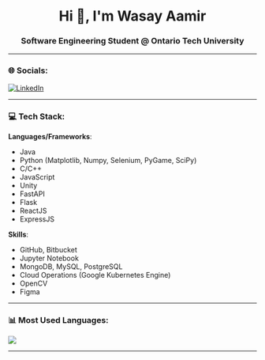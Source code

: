 <h1 align="center">Hi 👋, I'm Wasay Aamir</h1>
<h3 align="center">Software Engineering Student @ Ontario Tech University</h3>

---

### 🌐 Socials:
[![LinkedIn](https://img.shields.io/badge/LinkedIn-0077B5?logo=linkedin&logoColor=white)](https://www.linkedin.com/in/wasay-aamir-606b28161/)

---

### 💻 Tech Stack:
**Languages/Frameworks**:
- Java
- Python (Matplotlib, Numpy, Selenium, PyGame, SciPy)
- C/C++
- JavaScript
- Unity
- FastAPI
- Flask
- ReactJS
- ExpressJS

**Skills**:
- GitHub, Bitbucket
- Jupyter Notebook
- MongoDB, MySQL, PostgreSQL
- Cloud Operations (Google Kubernetes Engine)
- OpenCV
- Figma

---

### 📊 Most Used Languages:
![](https://github-readme-stats.vercel.app/api/top-langs/?username=WasayAamir&theme=dark&hide_border=false&include_all_commits=true&count_private=true&layout=compact)

---
